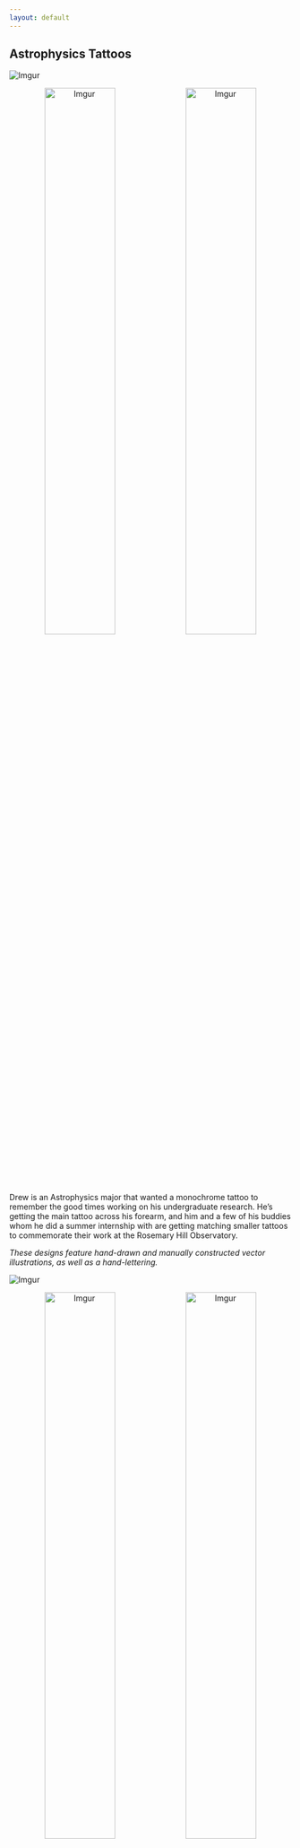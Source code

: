 ```yaml
---
layout: default
---
```


## Astrophysics Tattoos

![Imgur](https://i.imgur.com/7ia5HCS.png)

<p align="center" style="overflow: auto; margin-bottom: 20px;">
 <img src="https://i.imgur.com/VJ2VN8o.png" alt="Imgur" style="width: 50%; float: left">
 <img src="https://i.imgur.com/xG5SH1k.png" alt="Imgur" style="width: 50%; float: right">
</p>

Drew is an Astrophysics major that wanted a monochrome tattoo to remember the good times working on his undergraduate research. He’s getting the main tattoo across his forearm, and him and a few of his buddies whom he did a summer internship with are getting matching smaller tattoos to commemorate their work at the Rosemary Hill Observatory.

_These designs feature hand-drawn and manually constructed vector illustrations, as well as a hand-lettering._

![Imgur](https://i.imgur.com/fSdz8J2.png)

<p align="center" style="overflow: auto; margin-bottom: 30px;">
 <img src="https://i.imgur.com/kuNQnok.jpg" alt="Imgur" style="width: 50%; float: left">
 <img src="https://i.imgur.com/Avhwv0v.jpg" alt="Imgur" style="width: 50%; float: right">
</p>

![Imgur](https://i.imgur.com/3N5ohRq.png)

Answering the call to address the lack of art-making spaces in Gainesville, "Palette Riot" is a fictional guerilla architectural firm that advocates for the creation of shared art spaces and galleries for local multidisciplinary artists. This project was a collaborative effort with [Katelynn Meggison](https://katelynnmeg25.wixstudio.com/katelynnmeggison).

_The Palette Riot title logo features an original hand-lettered font._

* * *

## Analyzing Stellar Modeling using TESS Asteroseismology: 134,901 Red Giant Ages -- Conference Poster

![Imgur](https://i.imgur.com/ldExHzN.png)

In another collaboration with Artemis Theodoridis, we put together a new poster summarizing her findings in a currently ongoing study. It was selected as a potential finalist for the [245th AAS Meeting's](https://aas.org/meetings/aas245) Chambliss Poster Competition.

* * *

[back](/.)
